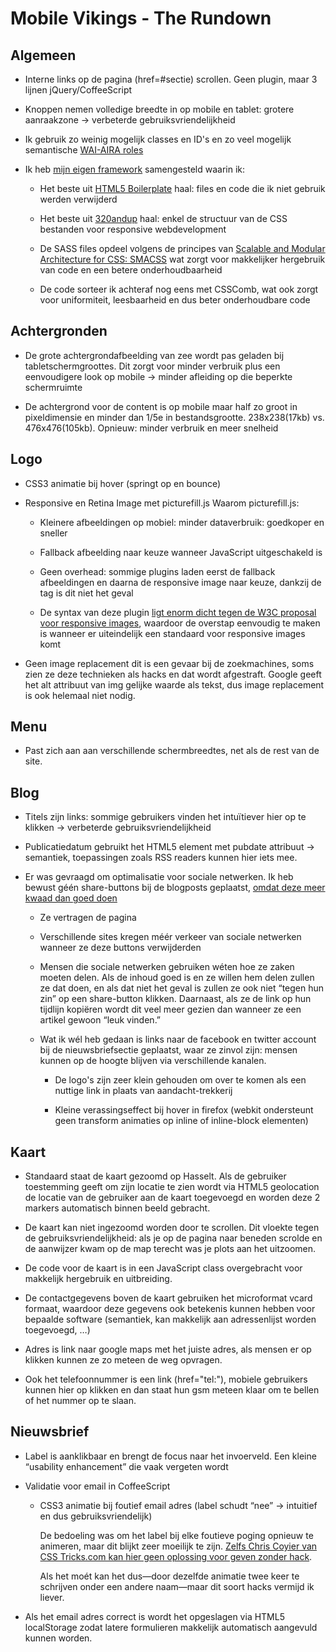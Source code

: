Mobile Vikings - The Rundown
============================

Algemeen
--------
- Interne links op de pagina (href=#sectie) scrollen. Geen plugin, maar 3 lijnen jQuery/CoffeeScript

- Knoppen nemen volledige breedte in op mobile en tablet: grotere aanraakzone -> verbeterde gebruiksvriendelijkheid

- Ik gebruik zo weinig mogelijk classes en ID's en zo veel mogelijk semantische [WAI-AIRA roles](http://www.alistapart.com/articles/waiaria)

- Ik heb [mijn eigen framework](https://github.com/KennyBrijs/Baloo-Boilerplate) samengesteld waarin ik:

	- Het beste uit [HTML5 Boilerplate](http://html5boilerplate.com/) haal: files en code die ik niet gebruik werden verwijderd

	- Het beste uit [320andup](http://stuffandnonsense.co.uk/projects/320andup/) haal: enkel de structuur van de CSS bestanden voor responsive webdevelopment

	- De SASS files opdeel volgens de principes van [Scalable and Modular Architecture for CSS: SMACSS](http://smacss.com/) wat zorgt voor makkelijker hergebruik van code en een betere onderhoudbaarheid

	- De code sorteer ik achteraf nog eens met CSSComb, wat ook zorgt voor uniformiteit, leesbaarheid en dus beter onderhoudbare code
	


Achtergronden
-------------
- De grote achtergrondafbeelding van zee wordt pas geladen bij tabletschermgroottes. Dit zorgt voor minder verbruik plus een eenvoudigere look op mobile -> minder afleiding op die beperkte schermruimte

- De achtergrond voor de content is op mobile maar half zo groot in pixeldimensie en minder dan 1/5e in bestandsgrootte. 238x238(17kb) vs. 476x476(105kb). Opnieuw: minder verbruik en meer snelheid



Logo
----
- CSS3 animatie bij hover (springt op en bounce)

- Responsive en Retina Image met picturefill.js
  Waarom picturefill.js:

	- Kleinere afbeeldingen op mobiel: minder dataverbruik: goedkoper en sneller

	- Fallback afbeelding naar keuze wanneer JavaScript uitgeschakeld is <noscript>

	- Geen overhead: sommige plugins laden eerst de fallback afbeeldingen en daarna de responsive image naar keuze, dankzij de <noscript> tag is dit niet het geval

	- De syntax van deze plugin [ligt enorm dicht tegen de W3C proposal voor responsive images](https://twitter.com/kennybrijs/status/245615652080066561), waardoor de overstap eenvoudig te maken is wanneer er uiteindelijk een standaard voor responsive images komt

- Geen image replacement dit is een gevaar bij de zoekmachines, soms zien ze deze technieken als hacks en dat wordt afgestraft. Google geeft het alt attribuut van img gelijke waarde als tekst, dus image replacement is ook helemaal niet nodig.



Menu
----
- Past zich aan aan verschillende schermbreedtes, net als de rest van de site.



Blog
----
- Titels zijn links: sommige gebruikers vinden het intuïtiever hier op te klikken -> verbeterde gebruiksvriendelijkheid

- Publicatiedatum gebruikt het HTML5 <time> element met pubdate attribuut -> semantiek, toepassingen zoals RSS readers kunnen hier iets mee.

- Er was gevraagd om optimalisatie voor sociale netwerken. Ik heb bewust géén share-buttons bij de blogposts geplaatst, [omdat deze meer kwaad dan goed doen](http://informationarchitects.net/blog/sweep-the-sleaze/)

	- Ze vertragen de pagina

	- Verschillende sites kregen méér verkeer van sociale netwerken wanneer ze deze buttons verwijderden

	- Mensen die sociale netwerken gebruiken wéten hoe ze zaken moeten delen. Als de inhoud goed is en ze willen hem delen zullen ze dat doen, en als dat niet het geval is zullen ze ook niet “tegen hun zin” op een share-button klikken. Daarnaast, als ze de link op hun tijdlijn kopiëren wordt dit veel meer gezien dan wanneer ze een artikel gewoon “leuk vinden.”

	- Wat ik wél heb gedaan is links naar de facebook en twitter account bij de nieuwsbriefsectie geplaatst, waar ze zinvol zijn: mensen kunnen op de hoogte blijven via verschillende kanalen.

		- De logo's zijn zeer klein gehouden om over te komen als een nuttige link in plaats van aandacht-trekkerij

		- Kleine verassingseffect bij hover in firefox (webkit ondersteunt geen transform animaties op inline of inline-block elementen)



Kaart
-----
- Standaard staat de kaart gezoomd op Hasselt. Als de gebruiker toestemming geeft om zijn locatie te zien wordt via HTML5 geolocation de locatie van de gebruiker aan de kaart toegevoegd en worden deze 2 markers automatisch binnen beeld gebracht.

- De kaart kan niet ingezoomd worden door te scrollen. Dit vloekte tegen de gebruiksvriendelijkheid: als je op de pagina naar beneden scrolde en de aanwijzer kwam op de map terecht was je plots aan het uitzoomen.

- De code voor de kaart is in een JavaScript class overgebracht voor makkelijk hergebruik en uitbreiding.

- De contactgegevens boven de kaart gebruiken het microformat vcard formaat, waardoor deze gegevens ook betekenis kunnen hebben voor bepaalde software (semantiek, kan makkelijk aan adressenlijst worden toegevoegd, &hellip;)

- Adres is link naar google maps met het juiste adres, als mensen er op klikken kunnen ze zo meteen de weg opvragen.

- Ook het telefoonnummer is een link (href="tel:"), mobiele gebruikers kunnen hier op klikken en dan staat hun gsm meteen klaar om te bellen of het nummer op te slaan.



Nieuwsbrief
-----------
- Label is aanklikbaar en brengt de focus naar het invoerveld. Een kleine “usability enhancement” die vaak vergeten wordt

- Validatie voor email in CoffeeScript

	- CSS3 animatie bij foutief email adres (label schudt “nee” -> intuitief en dus gebruiksvriendelijk)

		De bedoeling was om het label bij elke foutieve poging opnieuw te animeren, maar dit blijkt zeer moeilijk te zijn. [Zelfs Chris Coyier van CSS Tricks.com kan hier geen oplossing voor geven zonder hack](http://css-tricks.com/restart-css-animation/).

		Als het moét kan het dus—door dezelfde animatie twee keer te schrijven onder een andere naam—maar dit soort hacks vermijd ik liever.

- Als het email adres correct is wordt het opgeslagen via HTML5 localStorage zodat latere formulieren makkelijk automatisch aangevuld kunnen worden.